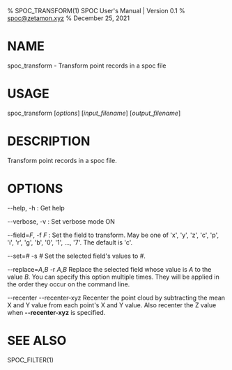 % SPOC_TRANSFORM(1) SPOC User's Manual | Version 0.1
% spoc@zetamon.xyz
% December 25, 2021

# NAME

spoc_transform - Transform point records in a spoc file

# USAGE

spoc_transform [*options*] [*input_filename*] [*output_filename*]

# DESCRIPTION

Transform point records in a spoc file.

# OPTIONS

--help, -h
:   Get help

--verbose, -v
:   Set verbose mode ON

--field=*F*, -f *F*
:   Set the field to transform. May be one of 'x', 'y', 'z', 'c', 'p',
    'i', 'r', 'g', 'b', '0', '1', ..., '7'. The default is 'c'.

--set=*#* -s *#*
    Set the selected field's values to *#*.

--replace=*A*,*B* -r *A*,*B*
    Replace the selected field whose value is *A* to the value *B*. You
    can specify this option multiple times. They will be applied in the
    order they occur on the command line.

--recenter
--recenter-xyz
    Recenter the point cloud by subtracting the mean X and Y value from
    each point's X and Y value. Also recenter the Z value when
    **--recenter-xyz** is specified.

# SEE ALSO

SPOC_FILTER(1)
